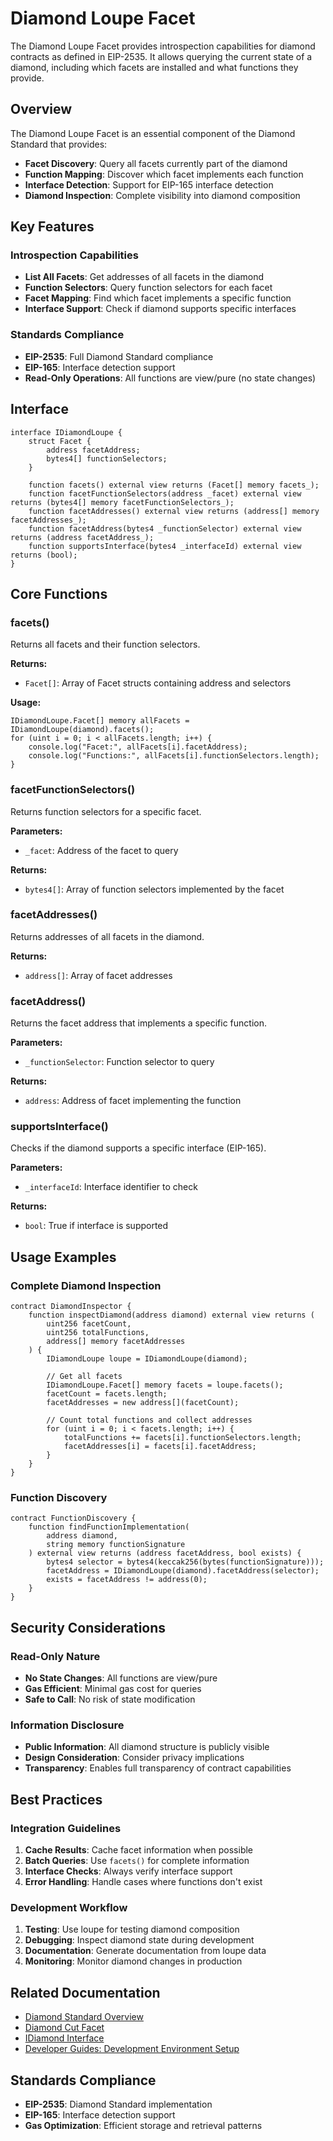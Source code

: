 # Diamond Loupe Facet

The Diamond Loupe Facet provides introspection capabilities for diamond contracts as defined in EIP-2535. It allows querying the current state of a diamond, including which facets are installed and what functions they provide.

## Overview

The Diamond Loupe Facet is an essential component of the Diamond Standard that provides:

- **Facet Discovery**: Query all facets currently part of the diamond
- **Function Mapping**: Discover which facet implements each function
- **Interface Detection**: Support for EIP-165 interface detection
- **Diamond Inspection**: Complete visibility into diamond composition

## Key Features

### Introspection Capabilities
- **List All Facets**: Get addresses of all facets in the diamond
- **Function Selectors**: Query function selectors for each facet
- **Facet Mapping**: Find which facet implements a specific function
- **Interface Support**: Check if diamond supports specific interfaces

### Standards Compliance
- **EIP-2535**: Full Diamond Standard compliance
- **EIP-165**: Interface detection support
- **Read-Only Operations**: All functions are view/pure (no state changes)

## Interface

```solidity
interface IDiamondLoupe {
    struct Facet {
        address facetAddress;
        bytes4[] functionSelectors;
    }
    
    function facets() external view returns (Facet[] memory facets_);
    function facetFunctionSelectors(address _facet) external view returns (bytes4[] memory facetFunctionSelectors_);
    function facetAddresses() external view returns (address[] memory facetAddresses_);
    function facetAddress(bytes4 _functionSelector) external view returns (address facetAddress_);
    function supportsInterface(bytes4 _interfaceId) external view returns (bool);
}
```

## Core Functions

### facets()
Returns all facets and their function selectors.

**Returns:**
- `Facet[]`: Array of Facet structs containing address and selectors

**Usage:**
```solidity
IDiamondLoupe.Facet[] memory allFacets = IDiamondLoupe(diamond).facets();
for (uint i = 0; i < allFacets.length; i++) {
    console.log("Facet:", allFacets[i].facetAddress);
    console.log("Functions:", allFacets[i].functionSelectors.length);
}
```

### facetFunctionSelectors()
Returns function selectors for a specific facet.

**Parameters:**
- `_facet`: Address of the facet to query

**Returns:**
- `bytes4[]`: Array of function selectors implemented by the facet

### facetAddresses()
Returns addresses of all facets in the diamond.

**Returns:**
- `address[]`: Array of facet addresses

### facetAddress()
Returns the facet address that implements a specific function.

**Parameters:**
- `_functionSelector`: Function selector to query

**Returns:**
- `address`: Address of facet implementing the function

### supportsInterface()
Checks if the diamond supports a specific interface (EIP-165).

**Parameters:**
- `_interfaceId`: Interface identifier to check

**Returns:**
- `bool`: True if interface is supported

## Usage Examples

### Complete Diamond Inspection

```solidity
contract DiamondInspector {
    function inspectDiamond(address diamond) external view returns (
        uint256 facetCount,
        uint256 totalFunctions,
        address[] memory facetAddresses
    ) {
        IDiamondLoupe loupe = IDiamondLoupe(diamond);
        
        // Get all facets
        IDiamondLoupe.Facet[] memory facets = loupe.facets();
        facetCount = facets.length;
        facetAddresses = new address[](facetCount);
        
        // Count total functions and collect addresses
        for (uint i = 0; i < facets.length; i++) {
            totalFunctions += facets[i].functionSelectors.length;
            facetAddresses[i] = facets[i].facetAddress;
        }
    }
}
```

### Function Discovery

```solidity
contract FunctionDiscovery {
    function findFunctionImplementation(
        address diamond,
        string memory functionSignature
    ) external view returns (address facetAddress, bool exists) {
        bytes4 selector = bytes4(keccak256(bytes(functionSignature)));
        facetAddress = IDiamondLoupe(diamond).facetAddress(selector);
        exists = facetAddress != address(0);
    }
}
```

## Security Considerations

### Read-Only Nature
- **No State Changes**: All functions are view/pure
- **Gas Efficient**: Minimal gas cost for queries
- **Safe to Call**: No risk of state modification

### Information Disclosure
- **Public Information**: All diamond structure is publicly visible
- **Design Consideration**: Consider privacy implications
- **Transparency**: Enables full transparency of contract capabilities

## Best Practices

### Integration Guidelines
1. **Cache Results**: Cache facet information when possible
2. **Batch Queries**: Use `facets()` for complete information
3. **Interface Checks**: Always verify interface support
4. **Error Handling**: Handle cases where functions don't exist

### Development Workflow
1. **Testing**: Use loupe for testing diamond composition
2. **Debugging**: Inspect diamond state during development
3. **Documentation**: Generate documentation from loupe data
4. **Monitoring**: Monitor diamond changes in production

## Related Documentation

- [Diamond Standard Overview](../diamond.md)
- [Diamond Cut Facet](diamond-cut-facet.md)
- [IDiamond Interface](../interfaces/idiamond.md)
- [Developer Guides: Development Environment Setup](../../developer-guides/development-environment-setup.md)

## Standards Compliance

- **EIP-2535**: Diamond Standard implementation
- **EIP-165**: Interface detection support
- **Gas Optimization**: Efficient storage and retrieval patterns